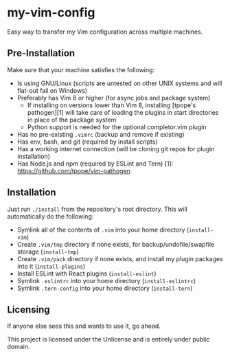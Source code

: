 # my-vim-config

Easy way to transfer my Vim configuration across multiple machines.

## Pre-Installation

Make sure that your machine satisfies the following:
- Is using GNU/Linux (scripts are untested on other UNIX systems and will
  flat-out fail on Windows)
- Preferably has Vim 8 or higher (for async jobs and package system)
  - If installing on versions lower than Vim 8, installing [tpope's pathogen][1]
    will take care of loading the plugins in start directories in place of the
    package system
  - Python support is needed for the optional completor.vim plugin
- Has no pre-existing `.vimrc` (backup and remove if existing)
- Has env, bash, and git (required by install scripts)
- Has a working internet connection (will be cloning git repos for plugin
  installation)
- Has Node.js and npm (required by ESLint and Tern)
[1]: https://github.com/tpope/vim-pathogen

## Installation

Just run `./install` from the repository's root directory. This will
automatically do the following:
- Symlink all of the contents of `.vim` into your home directory (`install-vim`)
- Create `.vim/tmp` directory if none exists, for backup/undofile/swapfile
  storage (`install-tmp`)
- Create `.vim/pack` directory if none exists, and install my plugin packages
  into it (`install-plugins`)
- Install ESLint with React plugins (`install-eslint`)
- Symlink `.eslintrc` into your home directory (`install-eslintrc`)
- Symlink `.tern-config` into your home directory (`install-tern`)

## Licensing

If anyone else sees this and wants to use it, go ahead.

This project is licensed under the Unlicense and is entirely under public
domain.
